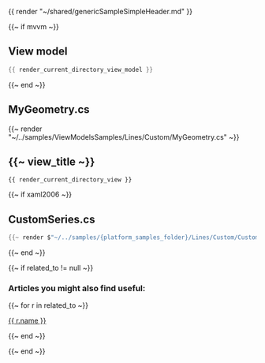 <!--
To get help on editing this file, see https://github.com/beto-rodriguez/LiveCharts2/blob/dev/docs/readme.md
content is normally pulled from the examples in the repository.
-->

{{ render "~/shared/genericSampleSimpleHeader.md" }}

{{~ if mvvm ~}}
## View model

```csharp
{{ render_current_directory_view_model }}
```
{{~ end ~}}

## MyGeometry.cs

{{~ render "~/../samples/ViewModelsSamples/Lines/Custom/MyGeometry.cs" ~}}

## {{~ view_title ~}}
```
{{ render_current_directory_view }}
```

{{~ if xaml2006 ~}}
## CustomSeries.cs

```csharp
{{~ render $"~/../samples/{platform_samples_folder}/Lines/Custom/CustomSeries.cs" ~}}
```
{{~ end ~}}

{{~ if related_to != null ~}}

### Articles you might also find useful:

{{~ for r in related_to ~}}

<div>
<a href="{{ compile this r.url }}">
{{ r.name }}
</a>
</div>

{{~ end ~}}

{{~ end ~}}
